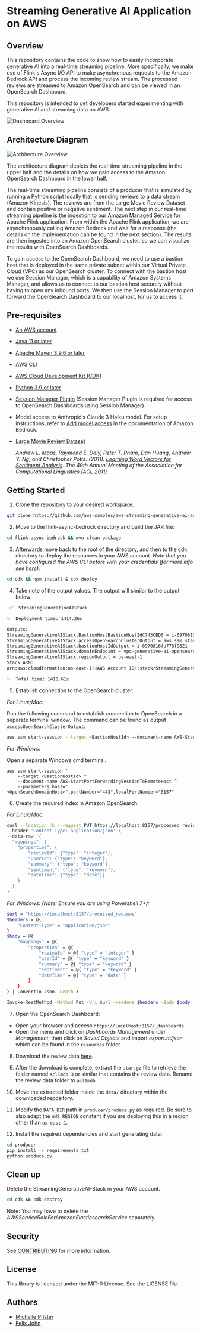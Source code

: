 # Streaming Generative AI Application on AWS

## Overview 

This repository contains the code to show how to easily incorporate generative AI into a real-time streaming pipeline. More specifically, we make use of Flink's Async I/O API to make asynchronous requests to the Amazon Bedrock API and process the incoming review stream. The processed reviews are streamed to Amazon OpenSearch and can be viewed in an OpenSearch Dashboard.

This repository is intended to get developers started experimenting with generative AI and streaming data on AWS.

<img src="resources/dashboard_overview.png" alt="Dashboard Overview">

## Architecture Diagram 

<img src="resources/architecture_diagram.png" alt="Architecture Overview">

The architecture diagram depicts the real-time streaming pipeline in the upper half and the details on how we gain access to the Amazon OpenSearch Dashboard in the lower half. 

The real-time streaming pipeline consists of a producer that is simulated by running a Python script locally that is sending reviews to a data stream (Amazon Kinesis). The reviews are from the Large Movie Review Dataset and contain positive or negative sentiment. The next step in our real-time streaming pipeline is the ingestion to our Amazon Managed Service for Apache Flink application. From within the Apache Flink application, we are asynchronously calling Amazon Bedrock and wait for a response (the details on the implementation can be found in the next section). The results are then ingested into an Amazon OpenSearch cluster, so we can visualize the results with OpenSearch Dashboards. 

To gain access to the OpenSearch Dashboard, we need to use a bastion host that is deployed in the same private subnet within our Virtual Private Cloud (VPC) as our OpenSearch cluster. To connect with the bastion host we use Session Manager, which is a capability of Amazon Systems Manager, and allows us to connect to our bastion host securely without having to open any inbound ports. We then use the Session Manager to port forward the OpenSearch Dashboard to our localhost, for us to access it. 

## Pre-requisites
* [An AWS account](https://console.aws.amazon.com/console/home?nc2=h_ct&src=header-signin)
* [Java 11 or later](https://docs.aws.amazon.com/corretto/latest/corretto-11-ug/downloads-list.html)
* [Apache Maven 3.9.6 or later](https://maven.apache.org/)
* [AWS CLI](https://docs.aws.amazon.com/cli/latest/userguide/getting-started-install.html) 
* [AWS Cloud Development Kit (CDK)](https://aws.amazon.com/cdk/)
* [Python 3.9 or later](https://www.python.org/downloads/)
* [Session Manager Plugin](https://docs.aws.amazon.com/systems-manager/latest/userguide/session-manager-working-with-install-plugin.html) (Session Manager Plugin is required for access to OpenSearch Dashboards using Session Manager)
* Model access to Anthropic's Claude 3 Haiku model. For setup instructions, refer to [Add model access](https://docs.aws.amazon.com/bedrock/latest/userguide/model-access.html) in the documentation of Amazon Bedrock.
* [Large Movie Review Dataset](https://ai.stanford.edu/~amaas/data/sentiment/)

    *Andrew L. Maas, Raymond E. Daly, Peter T. Pham, Dan Huang, Andrew Y. Ng, and Christopher Potts. (2011). [Learning Word Vectors for Sentiment Analysis](https://ai.stanford.edu/~amaas/papers/wvSent_acl2011.pdf). The 49th Annual Meeting of the Association for Computational Linguistics (ACL 2011)*

## Getting Started

1. Clone the repository to your desired workspace:

```bash
git clone https://github.com/aws-samples/aws-streaming-generative-ai-application.git
```

2. Move to the flink-async-bedrock directory and build the JAR file:

```bash
cd flink-async-bedrock && mvn clean package
```

3. Afterwards move back to the root of the directory, and then to the cdk directory to deploy the resources in your AWS account. *Note that you have configured the AWS CLI before with your credentials (for more info see [here](https://docs.aws.amazon.com/cli/latest/userguide/cli-chap-configure.html)).*

```bash
cd cdk && npm install & cdk deploy
```

4. Take note of the output values. The output will similar to the output below:

```bash
 ✅  StreamingGenerativeAIStack

✨  Deployment time: 1414.26s

Outputs:
StreamingGenerativeAIStack.BastionHostBastionHostIdC743CBD6 = i-0970816fa778f9821
StreamingGenerativeAIStack.accessOpenSearchClusterOutput = aws ssm start-session --target i-0970816fa778f9821 --document-name AWS-StartPortForwardingSessionToRemoteHost --parameters '{"portNumber":["443"],"localPortNumber":["8157"], "host":["vpc-generative-ai-opensearch-qfssmne2lwpzpzheoue7rkylmi.us-east-1.es.amazonaws.com"]}'
StreamingGenerativeAIStack.bastionHostIdOutput = i-0970816fa778f9821
StreamingGenerativeAIStack.domainEndpoint = vpc-generative-ai-opensearch-qfssmne2lwpzpzheoue7rkylmi.us-east-1.es.amazonaws.com
StreamingGenerativeAIStack.regionOutput = us-east-1
Stack ARN:
arn:aws:cloudformation:us-east-1:<AWS Account ID>:stack/StreamingGenerativeAIStack/3dec75f0-cc9e-11ee-9b16-12348a4fbf87

✨  Total time: 1418.61s
```

5. Establish connection to the OpenSearch cluster:

_For Linux/Mac:_

Run the following command to establish connection to OpenSearch in a separate terminal window. The command can be found as output `accessOpenSearchClusterOutput`:

```bash
aws ssm start-session --target <BastionHostId> --document-name AWS-StartPortForwardingSessionToRemoteHost --parameters '{"portNumber":["443"],"localPortNumber":["8157"], "host":["<OpenSearchDomainHost>"]}'
```

_For Windows:_

Open a separate Windows cmd terminal. 

```Windows cmd
aws ssm start-session ^
    --target <BastionHostId> ^
    --document-name AWS-StartPortForwardingSessionToRemoteHost ^
    --parameters host="<OpenSearchDomainHost>",portNumber="443",localPortNumber="8157"
```

6. Create the required index in Amazon OpenSearch:

_For Linux/Mac:_

```bash
curl --location -k --request PUT https://localhost:8157/processed_reviews \
--header 'Content-Type: application/json' \
--data-raw '{
  "mappings": {
    "properties": {
        "reviewId": {"type": "integer"},
        "userId": {"type": "keyword"},
        "summary": {"type": "keyword"},
        "sentiment": {"type": "keyword"},
        "dateTime": {"type": "date"}}
    }
  }
}'
```

_For Windows: (Note: Ensure you are using Powershell 7+):_
```bash
$url = "https://localhost:8157/processed_reviews"
$headers = @{
    "Content-Type" = "application/json"
}
$body = @{
    "mappings" = @{
        "properties" = @{
            "reviewId" = @{ "type" = "integer" }
            "userId" = @{ "type" = "keyword" }
            "summary" = @{ "type" = "keyword" }
            "sentiment" = @{ "type" = "keyword" }
            "dateTime" = @{ "type" = "date" }
        }
    }
} | ConvertTo-Json -Depth 3

Invoke-RestMethod -Method Put -Uri $url -Headers $headers -Body $body -SkipCertificateCheck
```

7. Open the OpenSearch Dashboard: 

- Open your browser and access `https://localhost:8157/_dashboards`
- Open the menu and click on *Dashboards Management* under *Management*, then click on *Saved Objects* and import *export.ndjson* which can be found in the `resources` folder.

8. Download the review data [here](https://ai.stanford.edu/~amaas/data/sentiment/).
9. After the download is complete, extract the `.tar.gz` file to retrieve the folder named `aclImdb 3` or similar that contains the review data. Rename the review data folder to `aclImdb`.
10. Move the extracted folder inside the `data/` directory within the downloaded repository.

11. Modify the `DATA_DIR` path in `producer/produce.py` as required. Be sure to also adapt the `AWS_REGION` constant if you are deploying this in a region other than `us-east-1`.

12. Install the required dependencies and start generating data:

```bash
cd producer 
pip install -r requirements.txt
python produce.py
``` 

## Clean up 

Delete the StreamingGenerativeAI-Stack in your AWS account.

```bash
cd cdk && cdk destroy
```

Note: You may have to delete the *AWSServiceRoleForAmazonElasticsearchService* separately. 

## Security

See [CONTRIBUTING](CONTRIBUTING.md#security-issue-notifications) for more information.

## License

This library is licensed under the MIT-0 License. See the LICENSE file. 

## Authors

- [Michelle Pfister](https://github.com/meilipfi)
- [Felix John](https://github.com/Madabaru)

